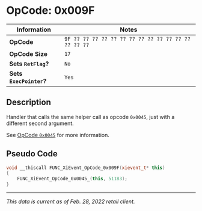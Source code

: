 # OpCode: 0x009F

| Information               | Notes |
|---                        |---    |
| **OpCode**                | `9F ?? ?? ?? ?? ?? ?? ?? ?? ?? ?? ?? ?? ?? ?? ?? ??` |
| **OpCode Size**           | `17`  |
| **Sets `RetFlag`?**       | `No`  |
| **Sets `ExecPointer`?**   | `Yes` |

## Description

Handler that calls the same helper call as opcode `0x0045`, just with a different second argument.

See [OpCode `0x0045`](OpCodes/0x0045.md) for more information.

## Pseudo Code

```cpp
void __thiscall FUNC_XiEvent_OpCode_0x009F(xievent_t* this)
{
    FUNC_XiEvent_OpCode_0x0045_(this, 51183);
}
```

---

_This data is current as of Feb. 28, 2022 retail client._